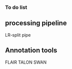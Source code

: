 ### To do list

## processing pipeline
  LR-split pipe

## Annotation tools
  FLAIR
  TALON
  SWAN

